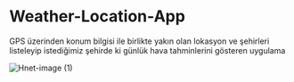 # Weather-Location-App
GPS üzerinden konum bilgisi ile birlikte  yakın olan lokasyon ve şehirleri listeleyip
istediğimiz şehirde ki  günlük hava tahminlerini gösteren uygulama

![Hnet-image (1)](https://user-images.githubusercontent.com/59288809/166965082-393414a4-2b20-4a10-b78e-7f7c1dacc4b3.gif)
